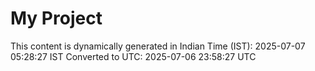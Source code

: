 # My Project

This content is dynamically generated in Indian Time (IST): 2025-07-07 05:28:27 IST
Converted to UTC: 2025-07-06 23:58:27 UTC
